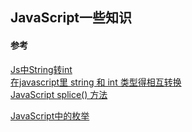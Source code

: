 ## JavaScript一些知识



#### 参考
[Js中String转int](https://www.cnblogs.com/lizm166/p/8057689.html)  
[在javascript里 string 和 int 类型得相互转换](https://www.cnblogs.com/qiantuwuliang/archive/2009/05/15/1457657.html)  
[JavaScript splice() 方法](http://www.w3school.com.cn/jsref/jsref_splice.asp)  


[JavaScript中的枚举](https://www.cnblogs.com/hailexuexi/p/4672666.html)  






